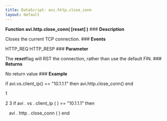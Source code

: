 ```yaml
---
title: DataScript: avi.http.close_conn
layout: default
---
```

**Function** **avi.http.close_conn( [reset] )** ### **Description**

 Closes the current TCP connection. ### **Events**

 HTTP_REQ
HTTP_RESP ### **Parameter**

 The ***reset***flag will RST the connection, rather than use the default FIN. ### **Returns**

 No return value ### **Example**

 if avi.vs.client_ip() == "10.1.1.1" then avi.http.close_conn() end

1

2
3 if  avi . vs . client_ip ( )  ==  "10.1.1.1"  then

   avi . http . close_conn ( )
end